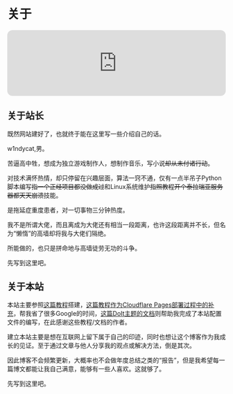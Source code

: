# 关于

<iframe style="border-radius:12px" src="https://open.spotify.com/embed/track/7MDbt6zQQu37YFeVcOpb4U?utm_source=generator" width="100%" height="152" frameBorder="0" allowfullscreen="" allow="autoplay; clipboard-write; encrypted-media; fullscreen; picture-in-picture" loading="lazy"></iframe>

## 关于站长

既然网站建好了，也就终于能在这里写一些介绍自己的话。

w1ndycat,男。

苦逼高中牲，想成为独立游戏制作人，想制作音乐，写小说~~却从未付诸行动~~。

对技术满怀热情，却只停留在兴趣层面，算法一窍不通，仅有一点半吊子Python脚本编写~~指一个正经项目都没做成过~~和Linux系统维护~~指照教程开个泰拉瑞亚服务器都天天崩溃~~技能。

是拖延症重度患者，对一切事物三分钟热度。

我不是所谓大佬，而且离成为大佬还有相当一段距离，也许这段距离并不长，但名为“懒惰”的高墙却将我与大佬们隔绝。

所能做的，也只是拼命地与高墙徒劳无功的斗争。

先写到这里吧。

## 关于本站

本站主要参照[这篇教程](https://www.pseudoyu.com/zh/2022/05/29/deploy_your_blog_using_hugo_and_github_action/)搭建，[这篇教程作为Cloudflare Pages部署过程中的补充](https://tutuis.me/deploy-blog-to-cloudflare-pages/)，帮我省了很多Google的时间，[这篇DoIt主题的文档](https://hugodoit.pages.dev/zh-cn/theme-documentation-basics/#site-configuration)则帮助我完成了本站配置文件的编写，在此感谢这些教程/文档的作者。

建立本站主要是想在互联网上留下属于自己的印迹，同时也想让这个博客作为我成长的见证。至于通过文章与他人分享我的观点或解决方法，倒是其次。

因此博客不会频繁更新，大概率也不会做年度总结之类的“报告”，但是我希望每一篇博文都能让我自己满意，能够有一些人喜欢。这就够了。

先写到这里吧。